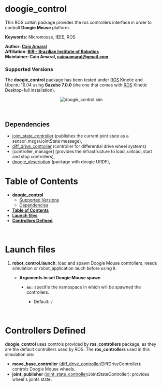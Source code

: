 # **doogie_control**

This ROS catkin package provides the ros controllers interface in order to controll **Doogie Mouse** platform.

**Keywords:** Micromouse, IEEE, ROS

**Author: [Caio Amaral]<br />
Affiliation: [BIR - Brazilian Institute of Robotics]<br />
Maintainer: Caio Amaral, caioaamaral@gmail.com**

### Supported Versions

The **doogie_control** package has been tested under [ROS] Kinetic and Ubuntu 16.04 using **Gazebo 7.0.0** (the one that comes with [ROS] Kinetic Desktop-full installation). 

<!-- [![Build Status](http://rsl-ci.ethz.ch/buildStatus/icon?job=ros_best_practices)](http://rsl-ci.ethz.ch/job/ros_best_practices/) TODO -->

<p align="center">
   <img src="docs/doogie_control.png" alt="doogie_control sim" title="Example Image">
</p>
</br>

## Dependencies 
- [joint_state_controller] (publishes the current joint state as a sensor_msgs/JointState message),
- [diff_drive_controller] (controller for differential drive wheel systems)
- [controller_manager] (provides the infrastructure to load, unload, start and stop controllers), 
- [doogie_description] (package with doogie URDF),

# **Table of Contents**
- [**doogie_control**](#doogiecontrol)
    - [Supported Versions](#supported-versions)
  - [Dependencies](#dependencies)
- [**Table of Contents**](#table-of-contents)
- [**Launch files**](#launch-files)
- [**Controllers Defined**](#controllers-defined)

</br>

# **Launch files**

1. **robot_control.launch:** load and spawn Doogie Mouse controllers, needs simulation or robot_application lauch before using it.

     - **Arguments to set Doogie Mouse spawn**

       - **`ns:`** specifie the namespace in which will be spawned the controllers.
      
          - Default: `/`

</br>

# **Controllers Defined**

**doogie_control** uses controls provided by **ros_controllers** package, as they are the default controllers used by ROS. The **ros_controllers** used in this simulation are:

   - **move_base_controller** ([diff_drive_controller]/DiffDriveController): controls Doogie Mouse wheels.
   - **joint_publisher** ([joint_state_controller]/JointStateController): provides wheel's joints state.

[diff_drive_controller]: https://wiki.ros.org/diff_drive_controller

[doogie_description]:  https://github.com/Brazilian-Institute-of-Robotics/doogie_description

[doogie_control]:  https://github.com/Brazilian-Institute-of-Robotics/doogie_control

[doogie_simulators]: https://github.com/Brazilian-Institute-of-Robotics/doogie_simulators

[gazebo_ros]: http://wiki.ros.org/gazebo_ros

[gazebo_ros_control]: http://wiki.ros.org/gazebo_ros_control

[gazebo_plugins]: http://wiki.ros.org/gazebo_plugins

[joint_state_controller]: http://docs.ros.org/kinetic/api/joint_state_controller/html/c++/classjoint__state__controller_1_1JointStateController.html

[ros_control / gazebo_ros_control]: https://gazebosim.org/tutorials?tut=ros_control

[ROS]: http://www.ros.org

[URDF]: http://wiki.ros.org/urdf 

[Xacro]: http://wiki.ros.org/xacro 

[Rviz]: http://wiki.ros.org/rviz

[BIR - Brazilian Institute of Robotics]: https://github.com/Brazilian-Institute-of-Robotics

[Caio Amaral]: https://github.com/caioaamaral